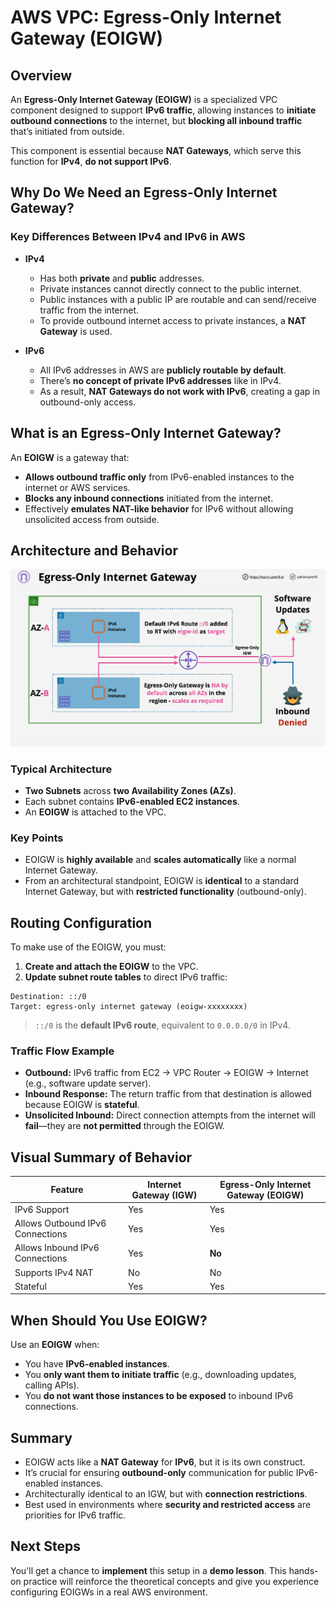 # AWS VPC: Egress-Only Internet Gateway (EOIGW)

## Overview

An **Egress-Only Internet Gateway (EOIGW)** is a specialized VPC component designed to support **IPv6 traffic**, allowing instances to **initiate outbound connections** to the internet, but **blocking all inbound traffic** that’s initiated from outside.

This component is essential because **NAT Gateways**, which serve this function for **IPv4**, **do not support IPv6**.

## Why Do We Need an Egress-Only Internet Gateway?

### Key Differences Between IPv4 and IPv6 in AWS

- **IPv4**

  - Has both **private** and **public** addresses.
  - Private instances cannot directly connect to the public internet.
  - Public instances with a public IP are routable and can send/receive traffic from the internet.
  - To provide outbound internet access to private instances, a **NAT Gateway** is used.

- **IPv6**
  - All IPv6 addresses in AWS are **publicly routable by default**.
  - There’s **no concept of private IPv6 addresses** like in IPv4.
  - As a result, **NAT Gateways do not work with IPv6**, creating a gap in outbound-only access.

## What is an Egress-Only Internet Gateway?

An **EOIGW** is a gateway that:

- **Allows outbound traffic only** from IPv6-enabled instances to the internet or AWS services.
- **Blocks any inbound connections** initiated from the internet.
- Effectively **emulates NAT-like behavior** for IPv6 without allowing unsolicited access from outside.

## Architecture and Behavior

![alt text](./Images/image-2.png)

### Typical Architecture

- **Two Subnets** across **two Availability Zones (AZs)**.
- Each subnet contains **IPv6-enabled EC2 instances**.
- An **EOIGW** is attached to the VPC.

### Key Points

- EOIGW is **highly available** and **scales automatically** like a normal Internet Gateway.
- From an architectural standpoint, EOIGW is **identical** to a standard Internet Gateway, but with **restricted functionality** (outbound-only).

## Routing Configuration

To make use of the EOIGW, you must:

1. **Create and attach the EOIGW** to the VPC.
2. **Update subnet route tables** to direct IPv6 traffic:

```plaintext
Destination: ::/0
Target: egress-only internet gateway (eoigw-xxxxxxxx)
```

> `::/0` is the **default IPv6 route**, equivalent to `0.0.0.0/0` in IPv4.

### Traffic Flow Example

- **Outbound:** IPv6 traffic from EC2 → VPC Router → EOIGW → Internet (e.g., software update server).
- **Inbound Response:** The return traffic from that destination is allowed because EOIGW is **stateful**.
- **Unsolicited Inbound:** Direct connection attempts from the internet will **fail**—they are **not permitted** through the EOIGW.

## Visual Summary of Behavior

| Feature                          | Internet Gateway (IGW) | Egress-Only Internet Gateway (EOIGW) |
| -------------------------------- | ---------------------- | ------------------------------------ |
| IPv6 Support                     | Yes                    | Yes                                  |
| Allows Outbound IPv6 Connections | Yes                    | Yes                                  |
| Allows Inbound IPv6 Connections  | Yes                    | **No**                               |
| Supports IPv4 NAT                | No                     | No                                   |
| Stateful                         | Yes                    | Yes                                  |

## When Should You Use EOIGW?

Use an **EOIGW** when:

- You have **IPv6-enabled instances**.
- You **only want them to initiate traffic** (e.g., downloading updates, calling APIs).
- You **do not want those instances to be exposed** to inbound IPv6 connections.

## Summary

- EOIGW acts like a **NAT Gateway** for **IPv6**, but it is its own construct.
- It’s crucial for ensuring **outbound-only** communication for public IPv6-enabled instances.
- Architecturally identical to an IGW, but with **connection restrictions**.
- Best used in environments where **security and restricted access** are priorities for IPv6 traffic.

## Next Steps

You'll get a chance to **implement** this setup in a **demo lesson**. This hands-on practice will reinforce the theoretical concepts and give you experience configuring EOIGWs in a real AWS environment.

